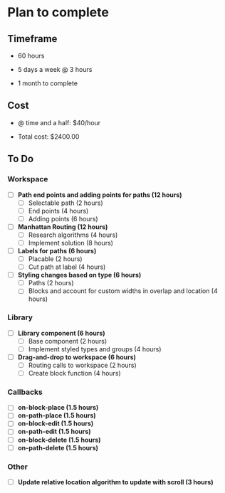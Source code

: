 # Plan to complete

## Timeframe

- 60 hours 

- 5 days a week @ 3 hours

- 1 month to complete

## Cost

- @ time and a half: $40/hour

- Total cost: $2400.00

## To Do

### Workspace

- [ ] **Path end points and adding points for paths (12 hours)**
  - [ ] Selectable path (2 hours)
  - [ ] End points (4 hours)
  - [ ] Adding points (6 hours)
- [ ] **Manhattan Routing (12 hours)**
  - [ ] Research algorithms (4 hours)
  - [ ] Implement solution (8 hours)
- [ ] **Labels for paths (6 hours)**
  - [ ] Placable (2 hours)
  - [ ] Cut path at label (4 hours)
- [ ] **Styling changes based on type (6 hours)**
  - [ ] Paths (2 hours)
  - [ ] Blocks and account for custom widths in overlap and location (4 hours)

### Library

- [ ] **Library component (6 hours)**
  - [ ] Base component (2 hours)
  - [ ] Implement styled types and groups (4 hours)
- [ ] **Drag-and-drop to workspace (6 hours)**
  - [ ] Routing calls to workspace (2 hours)
  - [ ] Create block function (4 hours)

### Callbacks

- [ ] **on-block-place (1.5 hours)**
- [ ] **on-path-place (1.5 hours)**
- [ ] **on-block-edit (1.5 hours)**
- [ ] **on-path-edit (1.5 hours)**
- [ ] **on-block-delete (1.5 hours)**
- [ ] **on-path-delete (1.5 hours)**

### Other

- [ ] **Update relative location algorithm to update with scroll (3 hours)**
